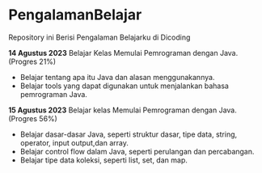 # PengalamanBelajar
Repository ini Berisi Pengalaman Belajarku di Dicoding 

**14 Agustus 2023**
Belajar Kelas Memulai Pemrograman dengan Java.(Progres 21%)
  * Belajar tentang apa itu Java dan alasan menggunakannya.
  * Belajar tools yang dapat digunakan untuk menjalankan bahasa pemrograman Java.

  **15 Agustus 2023**
Belajar kelas Memulai Pemrograman dengan Java. (Progres 56%)
  * Belajar dasar-dasar Java, seperti struktur dasar, tipe data, string, operator, input 
    output,dan array.
  * Belajar control flow dalam Java, seperti perulangan dan percabangan.
  * Belajar tipe data koleksi, seperti list, set, dan map.
